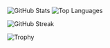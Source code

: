 ![GitHub Stats](https://github-readme-stats.vercel.app/api?username=WangErXiao&show_icons=true&theme=dark) ![Top Languages](https://github-profile-summary-cards.vercel.app/api/cards/repos-per-language?username=WangErXiao&theme=dark)

![GitHub Streak](https://github-readme-streak-stats.herokuapp.com/?user=WangErXiao&theme=dark)

![Trophy](https://github-profile-trophy.vercel.app/?username=WangErXiao&theme=dark)
<!---
WangErXiao/WangErXiao is a ✨ special ✨ repository because its `README.md` (this file) appears on your GitHub profile.
You can click the Preview link to take a look at your changes.
--->
